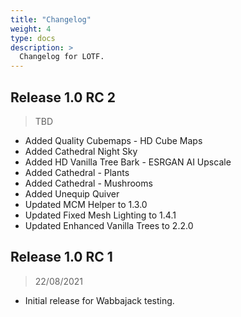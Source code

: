 ```yaml
---
title: "Changelog"
weight: 4
type: docs
description: >
  Changelog for LOTF.
---
```


## Release 1.0 RC 2

> TBD

- Added Quality Cubemaps - HD Cube Maps
- Added Cathedral Night Sky
- Added HD Vanilla Tree Bark - ESRGAN AI Upscale
- Added Cathedral - Plants
- Added Cathedral - Mushrooms
- Added Unequip Quiver
- Updated MCM Helper to 1.3.0
- Updated Fixed Mesh Lighting to 1.4.1
- Updated Enhanced Vanilla Trees to 2.2.0

## Release 1.0 RC 1

> 22/08/2021

- Initial release for Wabbajack testing.